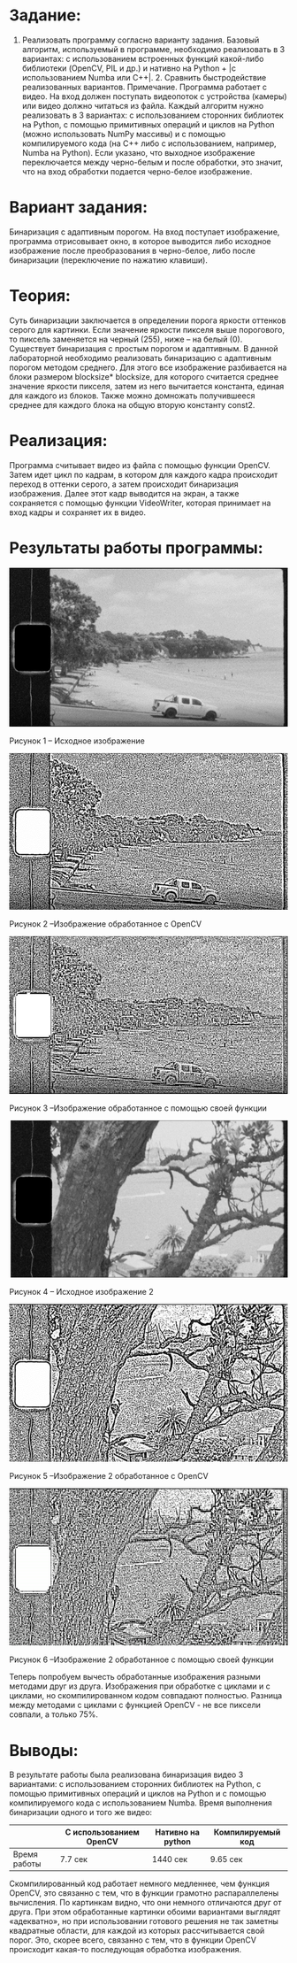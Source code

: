 # Задание: 
1. Реализовать программу согласно варианту задания. Базовый алгоритм, используемый в программе, необходимо реализовать в 3 вариантах: с использованием встроенных функций какой-либо библиотеки (OpenCV, PIL и др.) и нативно на Python + |с использованием Numba или C++|. 2. Сравнить быстродействие реализованных вариантов.
Примечание. Программа работает с видео. На вход должен поступать видеопоток с устройства (камеры) или видео должно читаться из файла. Каждый алгоритм нужно реализовать в 3 вариантах: с использованием сторонних библиотек на Python, с помощью примитивных операций и циклов на Python (можно использовать NumPy массивы) и с помощью компилируемого кода (на C++ либо с использованием, например, Numba на Python). Если указано, что выходное изображение переключается между черно-белым и после обработки, это значит, что на вход обработки подается черно-белое изображение.
# Вариант задания:
Бинаризация с адаптивным порогом. На вход поступает изображение, программа отрисовывает окно, в которое выводится либо исходное изображение после преобразования в черно-белое, либо после бинаризации (переключение по нажатию клавиши).
# Теория: 
Суть бинаризации заключается в определении порога яркости оттенков серого для картинки. Если значение яркости пикселя выше порогового, то пиксель заменяется на черный (255), ниже – на белый (0). 
Существует бинаризация с простым порогом и адаптивным. В данной лабораторной необходимо реализовать бинаризацию с адаптивным порогом методом среднего. Для этого все изображение разбивается на блоки размером blocksize* blocksize, для которого считается среднее значение яркости пикселя, затем из него вычитается константа, единая для каждого из блоков. Также можно домножать получившееся среднее для каждого блока на общую вторую константу const2.

# Реализация: 
Программа считывает видео из файла с помощью функции OpenCV. Затем идет цикл по кадрам, в котором для каждого кадра происходит переход в оттенки серого, а затем происходит бинаризация изображения. Далее этот кадр выводится на экран, а также сохраняется с помощью функции VideoWriter, которая принимает на вход кадры и сохраняет их в видео.

# Результаты работы программы:
![картинка 1](pic1.png)

Рисунок 1 – Исходное изображение


![картинка 2](pic2.png)

Рисунок 2 –Изображение обработанное с OpenCV


![картинка 3](pic3.png)

Рисунок 3 –Изображение обработанное с помощью своей функции





![картинка 4](pic4.png)

Рисунок 4 – Исходное изображение 2


![картинка 5](pic5.png)

Рисунок 5 –Изображение 2 обработанное с OpenCV


![картинка 6](pic6.png)

Рисунок 6 –Изображение 2 обработанное с помощью своей функции

Теперь попробуем вычесть обработанные изображения разными методами друг из друга. 
Изображения при обработке с циклами и с циклами, но скомпилированном кодом совпадают полностью.
Разница между методами с циклами с функцией OpenCV - не все пиксели совпали, а только 75%.

# Выводы:
В результате работы была реализована бинаризация видео 3 вариантами: с использованием сторонних библиотек на Python, с помощью примитивных операций и циклов на Python и с помощью компилируемого кода с использованием Numba.
Время выполнения бинаризации одного и того же видео:

|            |С использованием OpenCV|Нативно на python|Компилируемый код|
:------------|-----------------------|-----------------|-----------------|
|Время работы| 7.7 сек | 1440 сек | 9.65 сек 


Скомпилированный код работает немного медленнее, чем функция OpenCV, это связанно с тем, что в функции грамотно распараллелены вычисления.
По картинкам видно, что они немного отличаются друг от друга.
При этом обработанные картинки обоими вариантами выглядят «адекватно», но при использовании готового решения не так заметны квадратные области, для каждой из которых рассчитывается свой порог. Это, скорее всего, связанно с тем, что в функции OpenCV происходит какая-то последующая обработка изображения.
